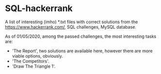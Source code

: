 # SQL-hackerrank
A list of interesting (imho) *.txt files with correct solutions from the https://www.hackerrank.com/, SQL challenges, MySQL database.

As of 01/05/2020, among the passed challenges, the most interesting tasks are:
* 'The Report', two solutions are available here, however there are more viable options, obviously.
* 'The Competitors'.
* 'Draw The Triangle 1'.
